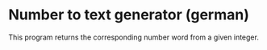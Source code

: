 # Number to text generator (german)
This program returns the corresponding number word from a given integer.

